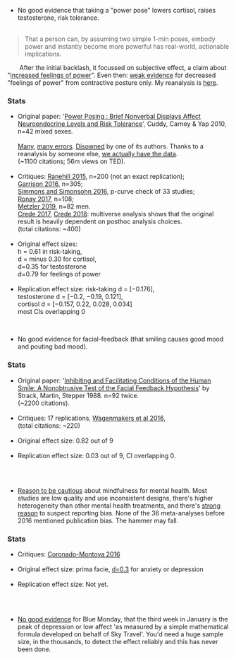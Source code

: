* No good evidence that taking a "<span class="b">power pose</span>" lowers cortisol, raises testosterone, risk tolerance.<br><br> 
> That a person can, by assuming two simple 1-min poses, embody power and instantly become more powerful has real-world,
actionable implications.

&nbsp;&nbsp;&nbsp;&nbsp;&nbsp;&nbsp;
After the initial backlash, it focussed on subjective effect, a claim about "<a href="{{cuddy2}}">increased feelings of power</a>". Even then: <a href="{{crede}}">weak evidence</a> for decreased "feelings of power" from contractive posture only. My reanalysis is <a href="{{myanalysis}}">here</a>.<br>
<div class="accordion">
	<h3>Stats</h3>
	<div>
		<ul>
	<li><span class="b">Original paper</span>: '<a href="{{cuddy}}">Power Posing : Brief Nonverbal Displays Affect Neuroendocrine Levels and Risk Tolerance</a>', Cuddy, Carney & Yap 2010, n=42 mixed sexes.<br><br>
		<a href="{{fosseDiss}}">Many</a>, <a href="{{gelcud}}">many errors</a>. <a href="{{carney}}">Disowned</a> by one of its authors. Thanks to a reanalysis by someone else, <a href="{{fosse}}">we actually have the data</a>.
		<br>(&#126;1100 citations; 56m views on TED).</li><br>
	<li><span class="b">Critiques</span>: <a href="{{ranehill}}">Ranehill 2015</a>, n=200 (not an exact replication); <br>
		<a href="{{garrison}}">Garrison 2016</a>, n=305; <br>
		<a href="{{simonsohn}}">Simmons and Simonsohn 2016</a>, p-curve check of 33 studies; <br>
		<a href="{{ronay}}">Ronay 2017</a>, n=108; <br>
		<a href="{{peerj}}">Metzler 2019</a>, n=82 men. <br>
		<a href="{{crede2017}}">Crede 2017</a>, <a href="{{crede}}">Crede 2018</a>: multiverse analysis shows that the original result is heavily dependent on posthoc analysis choices.
		<!--  -->
		<br>(total citations: &#126;400)</li><br>
		<!--  -->
	<li><span class="b">Original effect sizes</span>: <br>
		h = 0.61 in risk-taking,<br> 
		d = minus 0.30 for cortisol, <br>  
		d=0.35 for testosterone <br>
		d=0.79 for feelings of power 
	</li><br>
	<li><span class="b">Replication effect size</span>: 
		risk-taking d = [−0.176], <br>
		testosterone d = [−0.2, −0.19, 0.121], <br>
		cortisol d = [−0.157, 0.22, 0.028, 0.034]<br> 
		most CIs overlapping 0
	</li>
	</ul>
	</div>
</div><br>

* No good evidence for <span class="b">facial-feedback</span> (that smiling causes good mood and pouting bad mood).<br>
<div class="accordion">
	<h3>Stats</h3>
	<div>
		<ul>
	<li><span class="b">Original paper</span>: '<a href="{{strack}}">Inhibiting and Facilitating Conditions of the Human Smile: A Nonobtrusive Test of the Facial Feedback Hypothesis</a>' by Strack, Martin, Stepper 1988. n=92 twice.
		<br>(&#126;2200 citations).</li><br>
	<li><span class="b">Critiques</span>: 17 replications, <a href="{{wagen}}">Wagenmakers et al 2016</a>, <br>(total citations: &#126;220)</li><br>
	<li><span class="b">Original effect size</span>: 0.82 out of 9</li><br>
	<li><span class="b">Replication effect size</span>: 0.03 out of 9, CI overlapping 0.</li><br>
	</ul>
	</div>
</div><br>


* <a href="{{halstead}}">Reason to be cautious</a> about <span class="b">mindfulness</span> for mental health. Most studies are low quality and use inconsistent designs, there's higher heterogeneity than other mental health treatments, and there's <a href="{{coron}}">strong reason</a> to suspect reporting bias. None of the 36 meta-analyses before 2016 mentioned publication bias. The hammer may fall.<br>
<div class="accordion">
	<h3>Stats</h3>
	<div>
		<ul>
	<li><span class="b">Critiques</span>: <a href="{{coronado}}">Coronado-Montoya 2016</a></li><br>
	<li><span class="b">Original effect size</span>: prima facie, <a href="{{jama}}">d=0.3</a> for anxiety or depression</li><br>
	<li><span class="b">Replication effect size</span>: Not yet.</li><br>
	</ul>
	</div>
</div><br>

* <a href="{{blue}}">No good evidence</a> for <span class="b">Blue Monday</span>, that the third week in January is the peak of depression or low affect 'as measured by a simple mathematical formula developed on behalf of Sky Travel'. You'd need a huge sample size, in the thousands, to detect the effect reliably and this has never been done.<br>

<br>